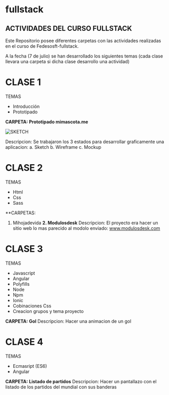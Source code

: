 # fullstack
## ACTIVIDADES DEL CURSO FULLSTACK

Este Repositorio posee diferentes carpetas con las actividades realizadas en el curso de Fedesosft-fullstack.

A la fecha (7 de julio) se han desarrollado los siguientes temas
(cada clase llevara una carpeta si dicha clase desarrollo una actividad)

# CLASE 1

TEMAS
* Introducción
* Prototipado

**CARPETA: Prototipado mimascota.me**

![SKETCH](URL "sketch.jpg")

Descripcion: Se trabajaron los 3 estados para desarrollar graficamente una aplicacion:
    a. Sketch
    b. Wireframe
    c. Mockup

# CLASE 2

TEMAS
* Html
* Css
* Sass

**CARPETAS: 
1. Mihojadevida
**2. Modulosdesk**
Descripcion: El proyecto era hacer un sitio web lo mas parecido al modolo enviado: www.modulosdesk.com

# CLASE 3

TEMAS
* Javascript
* Angular
* Polyfills
* Node
* Npm
* Ionic
* Cobinaciones Css
* Creacion grupos y tema proyecto

**CARPETA: Gol**
Descripcion: Hacer una animacion de un gol

# CLASE 4

TEMAS
* Ecmasript (ES6)
* Angular

**CARPETA: Listado de partidos**
Descripcion: Hacer un pantallazo con el listado de los partidos del mundial con sus banderas


